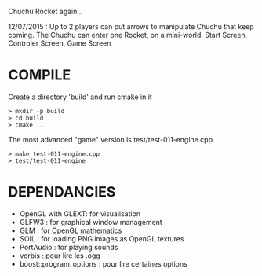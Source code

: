 Chuchu Rocket again...

12/07/2015 : Up to 2 players can put arrows to manipulate Chuchu that keep coming. The Chuchu can enter one Rocket, on a mini-world.
Start Screen, Controler Screen, Game Screen

COMPILE
=======

Create a directory 'build' and run cmake in it
```
> mkdir -p build
> cd build
> cmake ..
```
The most advanced "game" version is test/test-011-engine.cpp
```
> make test-011-engine.cpp
> test/test-011-engine
```

DEPENDANCIES
============

* OpenGL with GLEXT: for visualisation
* GLFW3 : for graphical window management
* GLM : for OpenGL mathematics
* SOIL : for loading PNG images as OpenGL textures
* PortAudio : for playing sounds
* vorbis : pour lire les .ogg
* boost::program_options : pour lire certaines options